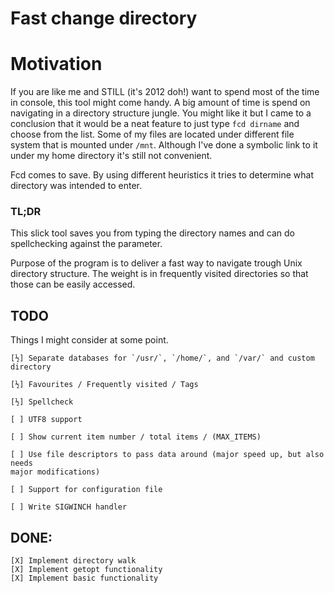 # Fast change directory

# Motivation
If you are like me and STILL (it's 2012 doh!) want to spend most of the time in
console, this tool might come handy. A big amount of time is spend on
navigating in a directory structure jungle. You might like it but I came to a
conclusion that it would be a neat feature to just type `fcd dirname` and
choose from the list. Some of my files are located under different file system
that is mounted under `/mnt`. Although I've done a symbolic link to it under
my home directory it's still not convenient.

Fcd comes to save. By using different heuristics it tries to determine what
directory was intended to enter.


### TL;DR
This slick tool saves you from typing the directory names and can do
spellchecking against the parameter.

Purpose of the program is to deliver a fast way to navigate trough Unix
directory structure. The weight is in frequently visited directories so that
those can be easily accessed.

## TODO
Things I might consider at some point.

	[½] Separate databases for `/usr/`, `/home/`, and `/var/` and custom
	directory

	[½] Favourites / Frequently visited / Tags

	[½] Spellcheck

	[ ] UTF8 support

	[ ] Show current item number / total items / (MAX_ITEMS)

	[ ] Use file descriptors to pass data around (major speed up, but also needs
	major modifications)

	[ ] Support for configuration file

	[ ] Write SIGWINCH handler

## DONE:
	[X] Implement directory walk
	[X] Implement getopt functionality
	[X] Implement basic functionality

